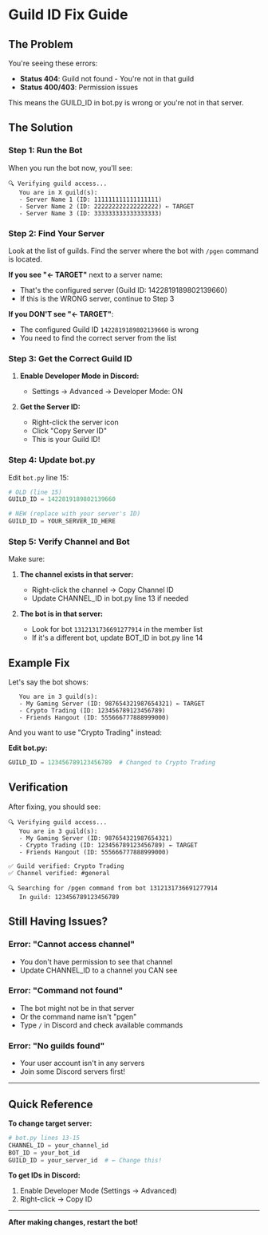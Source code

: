 # Guild ID Fix Guide

## The Problem

You're seeing these errors:
- **Status 404**: Guild not found - You're not in that guild
- **Status 400/403**: Permission issues

This means the GUILD_ID in bot.py is wrong or you're not in that server.

## The Solution

### Step 1: Run the Bot

When you run the bot now, you'll see:

```
🔍 Verifying guild access...
   You are in X guild(s):
   - Server Name 1 (ID: 111111111111111111)
   - Server Name 2 (ID: 222222222222222222) ← TARGET
   - Server Name 3 (ID: 333333333333333333)
```

### Step 2: Find Your Server

Look at the list of guilds. Find the server where the bot with `/pgen` command is located.

**If you see "← TARGET"** next to a server name:
- That's the configured server (Guild ID: 1422819189802139660)
- If this is the WRONG server, continue to Step 3

**If you DON'T see "← TARGET"**:
- The configured Guild ID `1422819189802139660` is wrong
- You need to find the correct server from the list

### Step 3: Get the Correct Guild ID

1. **Enable Developer Mode in Discord:**
   - Settings → Advanced → Developer Mode: ON

2. **Get the Server ID:**
   - Right-click the server icon
   - Click "Copy Server ID"
   - This is your Guild ID!

### Step 4: Update bot.py

Edit `bot.py` line 15:

```python
# OLD (line 15)
GUILD_ID = 1422819189802139660

# NEW (replace with your server's ID)
GUILD_ID = YOUR_SERVER_ID_HERE
```

### Step 5: Verify Channel and Bot

Make sure:

1. **The channel exists in that server:**
   - Right-click the channel → Copy Channel ID
   - Update CHANNEL_ID in bot.py line 13 if needed

2. **The bot is in that server:**
   - Look for bot `1312131736691277914` in the member list
   - If it's a different bot, update BOT_ID in bot.py line 14

## Example Fix

Let's say the bot shows:

```
   You are in 3 guild(s):
   - My Gaming Server (ID: 987654321987654321) ← TARGET
   - Crypto Trading (ID: 123456789123456789)
   - Friends Hangout (ID: 555666777888999000)
```

And you want to use "Crypto Trading" instead:

**Edit bot.py:**
```python
GUILD_ID = 123456789123456789  # Changed to Crypto Trading
```

## Verification

After fixing, you should see:

```
🔍 Verifying guild access...
   You are in 3 guild(s):
   - My Gaming Server (ID: 987654321987654321)
   - Crypto Trading (ID: 123456789123456789) ← TARGET
   - Friends Hangout (ID: 555666777888999000)

✅ Guild verified: Crypto Trading
✅ Channel verified: #general

🔍 Searching for /pgen command from bot 1312131736691277914
   In guild: 123456789123456789
```

## Still Having Issues?

### Error: "Cannot access channel"
- You don't have permission to see that channel
- Update CHANNEL_ID to a channel you CAN see

### Error: "Command not found"
- The bot might not be in that server
- Or the command name isn't "pgen"
- Type `/` in Discord and check available commands

### Error: "No guilds found"
- Your user account isn't in any servers
- Join some Discord servers first!

---

## Quick Reference

**To change target server:**
```python
# bot.py lines 13-15
CHANNEL_ID = your_channel_id
BOT_ID = your_bot_id
GUILD_ID = your_server_id  # ← Change this!
```

**To get IDs in Discord:**
1. Enable Developer Mode (Settings → Advanced)
2. Right-click → Copy ID

---

**After making changes, restart the bot!**
